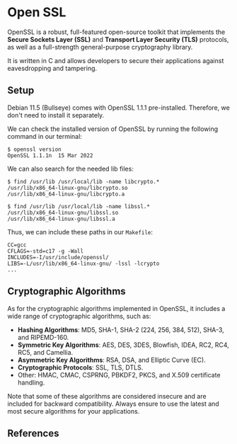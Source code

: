 # Open SSL 

OpenSSL is a robust, full-featured open-source toolkit that implements the 
**Secure Sockets Layer (SSL)** and **Transport Layer Security (TLS)** protocols, 
as well as a full-strength general-purpose cryptography library. 

It is written in C and allows developers to secure their applications against 
eavesdropping and tampering.

## Setup

Debian 11.5 (Bullseye) comes with OpenSSL 1.1.1 pre-installed. Therefore, we don't need 
to install it separately. 

We can check the installed version of OpenSSL by running the following command in our 
terminal:

```
$ openssl version
OpenSSL 1.1.1n  15 Mar 2022
```

We can also search for the needed lib files:
```
$ find /usr/lib /usr/local/lib -name libcrypto.*
/usr/lib/x86_64-linux-gnu/libcrypto.so
/usr/lib/x86_64-linux-gnu/libcrypto.a

$ find /usr/lib /usr/local/lib -name libssl.*
/usr/lib/x86_64-linux-gnu/libssl.so
/usr/lib/x86_64-linux-gnu/libssl.a
```

Thus, we can include these paths in our `Makefile`:
```
CC=gcc
CFLAGS=-std=c17 -g -Wall
INCLUDES=-I/usr/include/openssl/
LIBS=-L/usr/lib/x86_64-linux-gnu/ -lssl -lcrypto
...
```

## Cryptographic Algorithms
As for the cryptographic algorithms implemented in OpenSSL, it includes a 
wide range of cryptographic algorithms, such as:

* **Hashing Algorithms**: MD5, SHA-1, SHA-2 (224, 256, 384, 512), SHA-3, and RIPEMD-160.
* **Symmetric Key Algorithms**: AES, DES, 3DES, Blowfish, IDEA, RC2, RC4, RC5, and Camellia.
* **Asymmetric Key Algorithms**: RSA, DSA, and Elliptic Curve (EC).
* **Cryptographic Protocols**: SSL, TLS, DTLS.
* Other: HMAC, CMAC, CSPRNG, PBKDF2, PKCS, and X.509 certificate handling.

Note that some of these algorithms are considered insecure and are included 
for backward compatibility. Always ensure to use the latest and most secure 
algorithms for your applications.

## References

